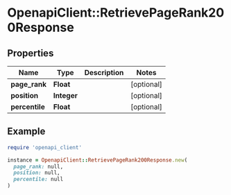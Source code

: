 # OpenapiClient::RetrievePageRank200Response

## Properties

| Name | Type | Description | Notes |
| ---- | ---- | ----------- | ----- |
| **page_rank** | **Float** |  | [optional] |
| **position** | **Integer** |  | [optional] |
| **percentile** | **Float** |  | [optional] |

## Example

```ruby
require 'openapi_client'

instance = OpenapiClient::RetrievePageRank200Response.new(
  page_rank: null,
  position: null,
  percentile: null
)
```

